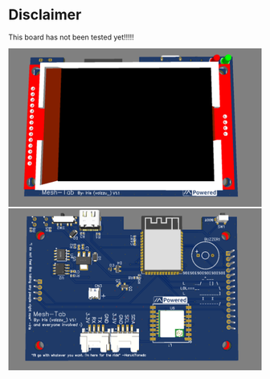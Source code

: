 # Disclaimer
This board has not been tested yet!!!!!


![Front](/images/Mesh-Tab_Front.png)
![back](/images/Mesh-Tab_Back.png)
